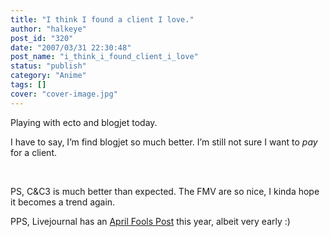 ```yaml
---
title: "I think I found a client I love."
author: "halkeye"
post_id: "320"
date: "2007/03/31 22:30:48"
post_name: "i_think_i_found_client_i_love"
status: "publish"
category: "Anime"
tags: []
cover: "cover-image.jpg"
---
```


Playing with ecto and blogjet today.




I have to say, I’m find blogjet so much better. I’m still not sure I want to *pay* for a client.




 




PS, C&C3 is much better than expected. The FMV are so nice, I kinda hope it becomes a trend again.




PPS, Livejournal has an [April Fools Post](https://news.livejournal.com/97749.html?mode=reply&style=mine) this year, albeit very early :)
